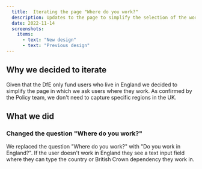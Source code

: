 ```yaml
---
  title:  Iterating the page "Where do you work?"
  description: Updates to the page to simplify the selection of the work location
  date: 2022-11-14
  screenshots:
    items:
      - text: "New design"
      - text: "Previous design"
---
```


## Why we decided to iterate  

Given that the DfE only fund users who live in England we decided to simplify the page in which we ask users where they work. As confirmed by the Policy team, we don't need to capture specific regions in the UK.

## What we did

### Changed the question "Where do you work?"

We replaced the question "Where do you work?" with "Do you work in England?". If the user doesn't work in England they see a text input field where they can type the country or British Crown dependency they work in.
